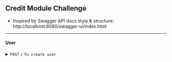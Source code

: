 ## Credit Module Challenge

- Inspired by Swagger API docs style & structure: http://localhost:8080/swagger-ui/index.html

------------------------------------------------------------------------------------------

#### User

<details>
 <summary><code>POST</code> <code><b>/</b></code> <code>To create user</code></summary>

##### Parameters

> | name       |  type     | data type | description |
> | username   |  required | string    | N/A  |
> | password   |  required | string    | N/A  |
> | email      |  required | string    | N/A  |


##### Responses

> | http code     | content-type                      | response                                                            |
> |---------------|-----------------------------------|---------------------------------------------------------------------|
> | `201`         | `text/plain;charset=UTF-8`        | `Configuration created successfully`                                |
> | `400`         | `application/json`                | `{"code":"400","message":"Bad Request"}`                            |
> | `405`         | `text/html;charset=utf-8`         | None                                                                |

##### Example cURL

> ```javascript
>  curl -X POST -H "Content-Type: application/json" --data @post.json http://localhost:8889/
> ```

</details>

